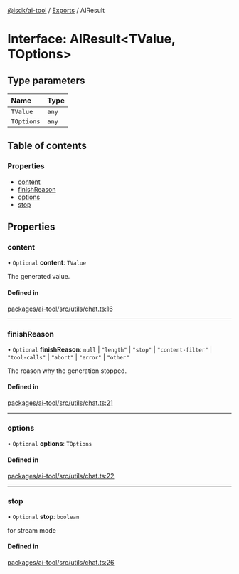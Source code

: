 [@isdk/ai-tool](../README.md) / [Exports](../modules.md) / AIResult

# Interface: AIResult\<TValue, TOptions\>

## Type parameters

| Name | Type |
| :------ | :------ |
| `TValue` | `any` |
| `TOptions` | `any` |

## Table of contents

### Properties

- [content](AIResult.md#content)
- [finishReason](AIResult.md#finishreason)
- [options](AIResult.md#options)
- [stop](AIResult.md#stop)

## Properties

### content

• `Optional` **content**: `TValue`

The generated value.

#### Defined in

[packages/ai-tool/src/utils/chat.ts:16](https://github.com/isdk/ai-tool.js/blob/7204de5b4de6ebcdc7ec35b59d21cafca7d13309/src/utils/chat.ts#L16)

___

### finishReason

• `Optional` **finishReason**: ``null`` \| ``"length"`` \| ``"stop"`` \| ``"content-filter"`` \| ``"tool-calls"`` \| ``"abort"`` \| ``"error"`` \| ``"other"``

The reason why the generation stopped.

#### Defined in

[packages/ai-tool/src/utils/chat.ts:21](https://github.com/isdk/ai-tool.js/blob/7204de5b4de6ebcdc7ec35b59d21cafca7d13309/src/utils/chat.ts#L21)

___

### options

• `Optional` **options**: `TOptions`

#### Defined in

[packages/ai-tool/src/utils/chat.ts:22](https://github.com/isdk/ai-tool.js/blob/7204de5b4de6ebcdc7ec35b59d21cafca7d13309/src/utils/chat.ts#L22)

___

### stop

• `Optional` **stop**: `boolean`

for stream mode

#### Defined in

[packages/ai-tool/src/utils/chat.ts:26](https://github.com/isdk/ai-tool.js/blob/7204de5b4de6ebcdc7ec35b59d21cafca7d13309/src/utils/chat.ts#L26)
